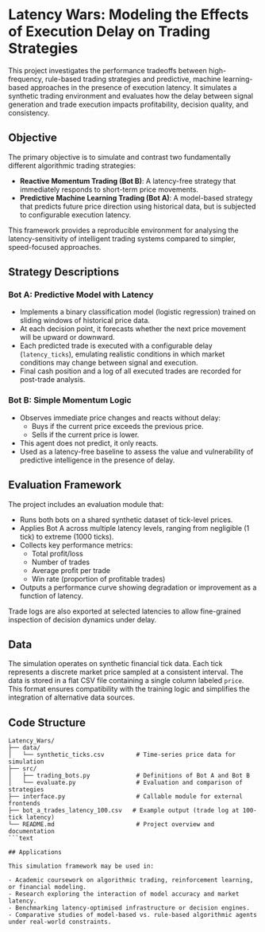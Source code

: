 # Latency Wars: Modeling the Effects of Execution Delay on Trading Strategies

This project investigates the performance tradeoffs between high-frequency, rule-based trading strategies and predictive, machine learning-based approaches in the presence of execution latency. It simulates a synthetic trading environment and evaluates how the delay between signal generation and trade execution impacts profitability, decision quality, and consistency.

## Objective

The primary objective is to simulate and contrast two fundamentally different algorithmic trading strategies:

- **Reactive Momentum Trading (Bot B)**: A latency-free strategy that immediately responds to short-term price movements.
- **Predictive Machine Learning Trading (Bot A)**: A model-based strategy that predicts future price direction using historical data, but is subjected to configurable execution latency.

This framework provides a reproducible environment for analysing the latency-sensitivity of intelligent trading systems compared to simpler, speed-focused approaches.

## Strategy Descriptions

### Bot A: Predictive Model with Latency

- Implements a binary classification model (logistic regression) trained on sliding windows of historical price data.
- At each decision point, it forecasts whether the next price movement will be upward or downward.
- Each predicted trade is executed with a configurable delay (`latency_ticks`), emulating realistic conditions in which market conditions may change between signal and execution.
- Final cash position and a log of all executed trades are recorded for post-trade analysis.

### Bot B: Simple Momentum Logic

- Observes immediate price changes and reacts without delay:
  - Buys if the current price exceeds the previous price.
  - Sells if the current price is lower.
- This agent does not predict, it only reacts.
- Used as a latency-free baseline to assess the value and vulnerability of predictive intelligence in the presence of delay.

## Evaluation Framework

The project includes an evaluation module that:

- Runs both bots on a shared synthetic dataset of tick-level prices.
- Applies Bot A across multiple latency levels, ranging from negligible (1 tick) to extreme (1000 ticks).
- Collects key performance metrics:
  - Total profit/loss
  - Number of trades
  - Average profit per trade
  - Win rate (proportion of profitable trades)
- Outputs a performance curve showing degradation or improvement as a function of latency.

Trade logs are also exported at selected latencies to allow fine-grained inspection of decision dynamics under delay.

## Data

The simulation operates on synthetic financial tick data. Each tick represents a discrete market price sampled at a consistent interval. The data is stored in a flat CSV file containing a single column labeled `price`. This format ensures compatibility with the training logic and simplifies the integration of alternative data sources.

## Code Structure

```text
Latency_Wars/
├── data/
│   └── synthetic_ticks.csv         # Time-series price data for simulation
├── src/
│   ├── trading_bots.py             # Definitions of Bot A and Bot B
│   └── evaluate.py                 # Evaluation and comparison of strategies
├── interface.py                    # Callable module for external frontends
├── bot_a_trades_latency_100.csv   # Example output (trade log at 100-tick latency)
└── README.md                       # Project overview and documentation
```text

## Applications

This simulation framework may be used in:

- Academic coursework on algorithmic trading, reinforcement learning, or financial modeling.
- Research exploring the interaction of model accuracy and market latency.
- Benchmarking latency-optimised infrastructure or decision engines.
- Comparative studies of model-based vs. rule-based algorithmic agents under real-world constraints.
